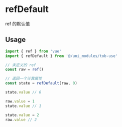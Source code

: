 # refDefault

ref 的默认值

## Usage

```js
import { ref } from 'vue'
import { refDefault } from '@/uni_modules/tob-use'

// 未定义的 ref
const raw = ref()

// 返回一个计算属性
const state = refDefault(raw, 0)

state.value // 0

raw.value = 1 
state.value // 1

state.value = 2
raw.value // 2
```

